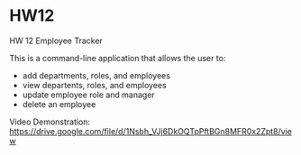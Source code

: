 # HW12
HW 12 Employee Tracker

This is a command-line application that allows the user to:
- add departments, roles, and employees
- view departents, roles, and employees
- update employee role and manager
- delete an employee

Video Demonstration: https://drive.google.com/file/d/1Nsbh_VJj6DkOQTpPftBGn8MFR0x2Zpt8/view

